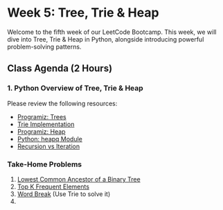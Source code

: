# Week 5: Tree, Trie & Heap

Welcome to the fifth week of our LeetCode Bootcamp. This week, we will dive into Tree, Trie & Heap in Python, alongside introducing powerful problem-solving patterns.

## Class Agenda (2 Hours)

### 1. Python Overview of Tree, Trie & Heap

Please review the following resources:

- [Programiz: Trees](https://www.programiz.com/dsa/trees)
- [Trie Implementation](https://towardsdatascience.com/implementing-a-trie-data-structure-in-python-in-less-than-100-lines-of-code-a877ea23c1a1)
- [Programiz: Heap](https://www.programiz.com/dsa/heap-data-structure)
- [Python: heapq Module](https://docs.python.org/3/library/heapq.html)
- [Recursion vs Iteration](https://clouddevs.com/python/recursion-and-iteration/)

### Take-Home Problems 

1. [Lowest Common Ancestor of a Binary Tree](https://leetcode.com/problems/lowest-common-ancestor-of-a-binary-tree/description/)
2. [Top K Frequent Elements](https://leetcode.com/problems/top-k-frequent-elements/description/?envType=problem-list-v2&envId=heap-priority-queue)
3. [Word Break](https://leetcode.com/problems/word-break/editorial/?envType=problem-list-v2&envId=trie) (Use Trie to solve it)
4. 
